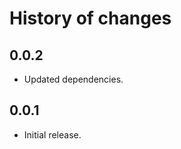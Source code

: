 History of changes
==================

0.0.2
-----

* Updated dependencies.

0.0.1
-----

* Initial release.
